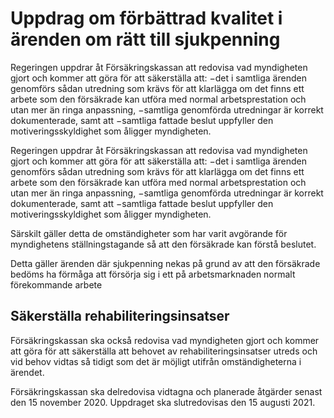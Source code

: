 # Uppdrag om förbättrad kvalitet i ärenden om rätt till sjukpenning

Regeringen uppdrar åt Försäkringskassan att redovisa vad myndigheten gjort och kommer att göra för att säkerställa att:
−det i samtliga ärenden genomförs sådan utredning som krävs för att klarlägga om det finns ett arbete som den försäkrade kan utföra med normal arbetsprestation och utan mer än ringa anpassning,
−samtliga genomförda utredningar är korrekt dokumenterade, samt att
−samtliga fattade beslut uppfyller den motiveringsskyldighet som åligger myndigheten.

Regeringen uppdrar åt Försäkringskassan att redovisa vad myndigheten gjort och kommer att göra för att säkerställa att:
−det i samtliga ärenden genomförs sådan utredning som krävs för att klarlägga om det finns ett arbete som den försäkrade kan utföra med normal arbetsprestation och utan mer än ringa anpassning,
−samtliga genomförda utredningar är korrekt dokumenterade, samt att
−samtliga fattade beslut uppfyller den motiveringsskyldighet som åligger myndigheten.

Särskilt gäller detta de omständigheter som har varit avgörande för myndighetens ställningstagande så att den försäkrade kan förstå beslutet.

Detta gäller ärenden där sjukpenning nekas på grund av att den försäkrade bedöms ha förmåga att försörja sig i ett på arbetsmarknaden normalt förekommande arbete

## Säkerställa rehabiliteringsinsatser

Försäkringskassan ska också redovisa vad myndigheten gjort och kommer att göra för att säkerställa att behovet av rehabiliteringsinsatser utreds och vid behov vidtas så tidigt som det är möjligt utifrån omständigheterna i ärendet.

Försäkringskassan ska delredovisa vidtagna och planerade åtgärder senast den 15 november 2020. Uppdraget ska slutredovisas den 15 augusti 2021.
